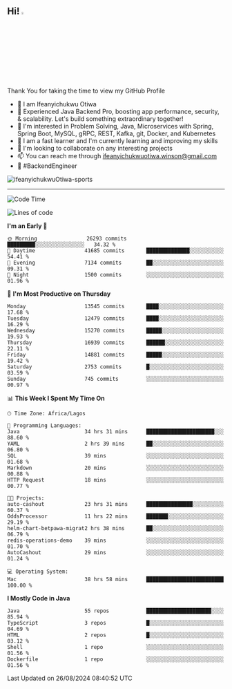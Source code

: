 <!-- BLOG-POST-LIST:START --><!-- BLOG-POST-LIST:END -->

## Hi! <img src="https://media.giphy.com/media/hvRJCLFzcasrR4ia7z/giphy.gif" width="4%"> 

Thank You for taking the time to view my GitHub Profile

- 👋 I am Ifeanyichukwu Otiwa
- 🚀 Experienced Java Backend Pro, boosting app performance, security, & scalability. Let's build something extraordinary together!
- 👀 I'm interested in Problem Solving, Java, Microservices with Spring, Spring Boot, MySQL, gRPC, REST, Kafka, git, Docker, and Kubernetes
- 🌱 I am a fast learner and I'm currently learning and improving my skills
- 💞️ I'm looking to collaborate on any interesting projects
- 📫 You can reach me through ifeanyichukwuotiwa.winson@gmail.com
- 🚀 #BackendEngineer

<p align="left" marginTop="10px"> <img src="https://komarev.com/ghpvc/?username=ifeanyichukwuOtiwa-sports&label=Profile%20views&color=0e75b6&style=for-the-badge" alt="ifeanyichukwuOtiwa-sports" /> </p>

***

<!--START_SECTION:waka-->
![Code Time](http://img.shields.io/badge/Code%20Time-2%2C835%20hrs%2045%20mins-blue)

![Lines of code](https://img.shields.io/badge/From%20Hello%20World%20I%27ve%20Written-18.4%20million%20lines%20of%20code-blue)

**I'm an Early 🐤** 

```text
🌞 Morning                26293 commits       █████████░░░░░░░░░░░░░░░░   34.32 % 
🌆 Daytime                41685 commits       ██████████████░░░░░░░░░░░   54.41 % 
🌃 Evening                7134 commits        ██░░░░░░░░░░░░░░░░░░░░░░░   09.31 % 
🌙 Night                  1500 commits        ░░░░░░░░░░░░░░░░░░░░░░░░░   01.96 % 
```
📅 **I'm Most Productive on Thursday** 

```text
Monday                   13545 commits       ████░░░░░░░░░░░░░░░░░░░░░   17.68 % 
Tuesday                  12479 commits       ████░░░░░░░░░░░░░░░░░░░░░   16.29 % 
Wednesday                15270 commits       █████░░░░░░░░░░░░░░░░░░░░   19.93 % 
Thursday                 16939 commits       ██████░░░░░░░░░░░░░░░░░░░   22.11 % 
Friday                   14881 commits       █████░░░░░░░░░░░░░░░░░░░░   19.42 % 
Saturday                 2753 commits        █░░░░░░░░░░░░░░░░░░░░░░░░   03.59 % 
Sunday                   745 commits         ░░░░░░░░░░░░░░░░░░░░░░░░░   00.97 % 
```


📊 **This Week I Spent My Time On** 

```text
🕑︎ Time Zone: Africa/Lagos

💬 Programming Languages: 
Java                     34 hrs 31 mins      ██████████████████████░░░   88.60 % 
YAML                     2 hrs 39 mins       ██░░░░░░░░░░░░░░░░░░░░░░░   06.80 % 
SQL                      39 mins             ░░░░░░░░░░░░░░░░░░░░░░░░░   01.68 % 
Markdown                 20 mins             ░░░░░░░░░░░░░░░░░░░░░░░░░   00.88 % 
HTTP Request             18 mins             ░░░░░░░░░░░░░░░░░░░░░░░░░   00.77 % 

🐱‍💻 Projects: 
auto-cashout             23 hrs 31 mins      ███████████████░░░░░░░░░░   60.37 % 
OddsProcessor            11 hrs 22 mins      ███████░░░░░░░░░░░░░░░░░░   29.19 % 
helm-chart-betpawa-migrat2 hrs 38 mins       ██░░░░░░░░░░░░░░░░░░░░░░░   06.79 % 
redis-operations-demo    39 mins             ░░░░░░░░░░░░░░░░░░░░░░░░░   01.70 % 
AutoCashout              29 mins             ░░░░░░░░░░░░░░░░░░░░░░░░░   01.24 % 

💻 Operating System: 
Mac                      38 hrs 58 mins      █████████████████████████   100.00 % 
```

**I Mostly Code in Java** 

```text
Java                     55 repos            █████████████████████░░░░   85.94 % 
TypeScript               3 repos             █░░░░░░░░░░░░░░░░░░░░░░░░   04.69 % 
HTML                     2 repos             █░░░░░░░░░░░░░░░░░░░░░░░░   03.12 % 
Shell                    1 repo              ░░░░░░░░░░░░░░░░░░░░░░░░░   01.56 % 
Dockerfile               1 repo              ░░░░░░░░░░░░░░░░░░░░░░░░░   01.56 % 
```




 Last Updated on 26/08/2024 08:40:52 UTC
<!--END_SECTION:waka-->

<!--
<p align="center">
![trophy](https://github-profile-trophy.vercel.app/?username=ifeanyichukwuOtiwa-sports&theme=onedark) (https://github.com/ryo-ma/github-profile-trophy)
</p>
-->

<!---
ifeanyi-otiwa/ifeanyi-otiwa is a ✨ special ✨ repository because its `README.md` (this file) appears on your GitHub profile.
You can click the Preview link to take a look at your changes.
--->
